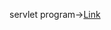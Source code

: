 servlet program->[Link](https://github.com/AnvethaHM4/Java-Programs/blob/main/6b_CookieServlet/p6b.png)
